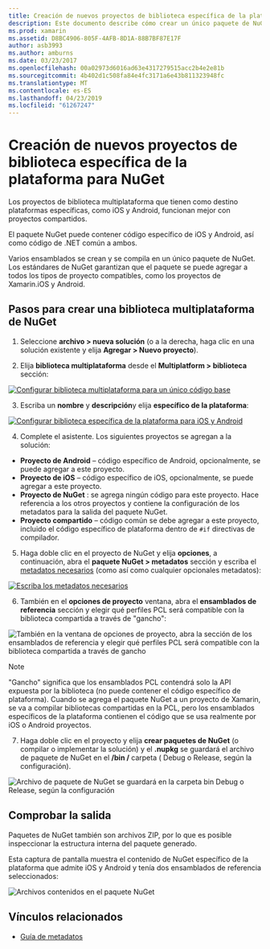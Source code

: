 ```yaml
---
title: Creación de nuevos proyectos de biblioteca específica de la plataforma para NuGet
description: Este documento describe cómo crear un único paquete de NuGet que contiene código específico de plataforma para varias plataformas.
ms.prod: xamarin
ms.assetid: D8BC4906-805F-4AFB-8D1A-88B7BF87E17F
author: asb3993
ms.author: amburns
ms.date: 03/23/2017
ms.openlocfilehash: 00a02973d6016ad63e4317279515acc2b4e2e81b
ms.sourcegitcommit: 4b402d1c508fa84e4fc3171a6e43b811323948fc
ms.translationtype: MT
ms.contentlocale: es-ES
ms.lasthandoff: 04/23/2019
ms.locfileid: "61267247"
---
```

# <a name="creating-new-platform-specific-library-projects-for-nuget"></a>Creación de nuevos proyectos de biblioteca específica de la plataforma para NuGet

Los proyectos de biblioteca multiplataforma que tienen como destino plataformas específicas, como iOS y Android, funcionan mejor con proyectos compartidos.

El paquete NuGet puede contener código específico de iOS y Android, así como código de .NET común a ambos.

Varios ensamblados se crean y se compila en un único paquete de NuGet. Los estándares de NuGet garantizan que el paquete se puede agregar a todos los tipos de proyecto compatibles, como los proyectos de Xamarin.iOS y Android.

## <a name="steps-to-create-a-cross-platform-library-nuget"></a>Pasos para crear una biblioteca multiplataforma de NuGet

1. Seleccione **archivo > nueva solución** (o a la derecha, haga clic en una solución existente y elija **Agregar > Nuevo proyecto**).

2. Elija **biblioteca multiplataforma** desde el **Multiplatform > biblioteca** sección:

  [![](platform-specific-images/mulitplatform-library-sml.png "Configurar biblioteca multiplataforma para un único código base")](platform-specific-images/multiplatform-library.png#lightbox)

3. Escriba un **nombre** y **descripción**y elija **específico de la plataforma**:

  [![](platform-specific-images/specific-configure-sml.png "Configurar biblioteca específica de la plataforma para iOS y Android")](platform-specific-images/specific-configure.png#lightbox)

4. Complete el asistente. Los siguientes proyectos se agregan a la solución:

  - **Proyecto de Android** – código específico de Android, opcionalmente, se puede agregar a este proyecto.
  - **Proyecto de iOS** – código específico de iOS, opcionalmente, se puede agregar a este proyecto.
  - **Proyecto de NuGet** : se agrega ningún código para este proyecto. Hace referencia a los otros proyectos y contiene la configuración de los metadatos para la salida del paquete NuGet.
  - **Proyecto compartido** – código común se debe agregar a este proyecto, incluido el código específico de plataforma dentro de `#if` directivas de compilador.

5. Haga doble clic en el proyecto de NuGet y elija **opciones**, a continuación, abra el **paquete NuGet > metadatos** sección y escriba el [metadatos necesarios](~/cross-platform/app-fundamentals/nuget-multiplatform-libraries/metadata.md) (como así como cualquier opcionales metadatos):

  [![](platform-specific-images/specific-metadata-sml.png "Escriba los metadatos necesarios")](platform-specific-images/specific-metadata.png#lightbox)

6. También en el **opciones de proyecto** ventana, abra el **ensamblados de referencia** sección y elegir qué perfiles PCL será compatible con la biblioteca compartida a través de "gancho":

  ![](platform-specific-images/specific-reference-assemblies.png "También en la ventana de opciones de proyecto, abra la sección de los ensamblados de referencia y elegir qué perfiles PCL será compatible con la biblioteca compartida a través de gancho")

  > [!NOTE]
> "Gancho" significa que los ensamblados PCL contendrá solo la API expuesta por la biblioteca (no puede contener el código específico de plataforma). Cuando se agrega el paquete NuGet a un proyecto de Xamarin, se va a compilar bibliotecas compartidas en la PCL, pero los ensamblados específicos de la plataforma contienen el código que se usa realmente por iOS o Android proyectos.

7. Haga doble clic en el proyecto y elija **crear paquetes de NuGet** (o compilar o implementar la solución) y el **.nupkg** se guardará el archivo de paquete de NuGet en el **/bin /** carpeta ( Debug o Release, según la configuración).

  ![](platform-specific-images/create-nuget-package.png "Archivo de paquete de NuGet se guardará en la carpeta bin Debug o Release, según la configuración")


## <a name="verifying-the-output"></a>Comprobar la salida

Paquetes de NuGet también son archivos ZIP, por lo que es posible inspeccionar la estructura interna del paquete generado.

Esta captura de pantalla muestra el contenido de NuGet específico de la plataforma que admite iOS y Android y tenía dos ensamblados de referencia seleccionados:

![](platform-specific-images/nuget-output.png "Archivos contenidos en el paquete NuGet")


## <a name="related-links"></a>Vínculos relacionados

- [Guía de metadatos](~/cross-platform/app-fundamentals/nuget-multiplatform-libraries/metadata.md)
